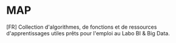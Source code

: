 # MAP
[FR] Collection d'algorithmes, de fonctions et de ressources d'apprentissages utiles prêts pour l'emploi au Labo BI &amp; Big Data.
